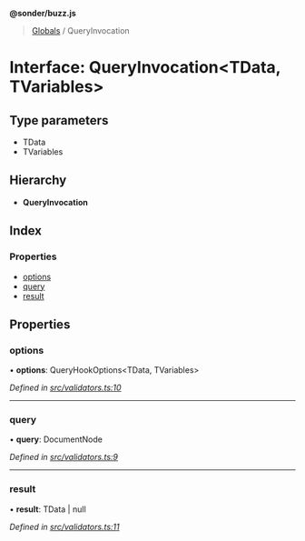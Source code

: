 **@sonder/buzz.js**

> [Globals](../README.md) / QueryInvocation

# Interface: QueryInvocation\<**TData, TVariables**>

## Type parameters

- TData
- TVariables

## Hierarchy

- **QueryInvocation**

## Index

### Properties

- [options](queryinvocation.md#options)
- [query](queryinvocation.md#query)
- [result](queryinvocation.md#result)

## Properties

### options

• **options**: QueryHookOptions\<TData, TVariables>

_Defined in [src/validators.ts:10](https://github.com/flatbook/buzz.js/blob/97e216f/src/validators.ts#L10)_

---

### query

• **query**: DocumentNode

_Defined in [src/validators.ts:9](https://github.com/flatbook/buzz.js/blob/97e216f/src/validators.ts#L9)_

---

### result

• **result**: TData \| null

_Defined in [src/validators.ts:11](https://github.com/flatbook/buzz.js/blob/97e216f/src/validators.ts#L11)_
